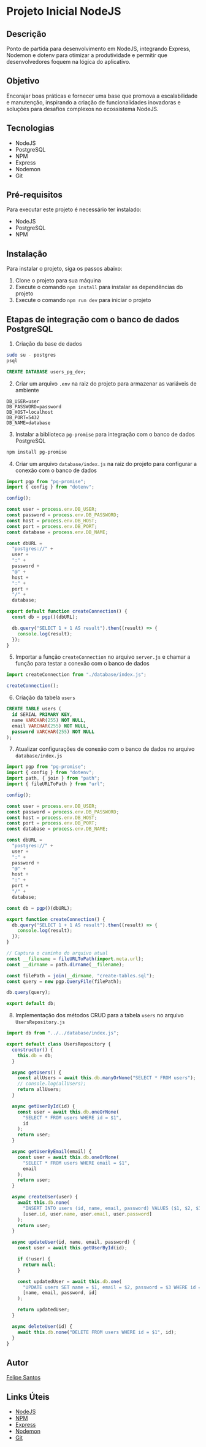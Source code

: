 # Projeto Inicial NodeJS

## Descrição

Ponto de partida para desenvolvimento em NodeJS, integrando Express, Nodemon e dotenv para otimizar a produtividade e permitir que desenvolvedores foquem na lógica do aplicativo.

## Objetivo

Encorajar boas práticas e fornecer uma base que promova a escalabilidade e manutenção, inspirando a criação de funcionalidades inovadoras e soluções para desafios complexos no ecossistema NodeJS.

## Tecnologias

- NodeJS
- PostgreSQL
- NPM
- Express
- Nodemon
- Git

## Pré-requisitos

Para executar este projeto é necessário ter instalado:

- NodeJS
- PostgreSQL
- NPM

## Instalação

Para instalar o projeto, siga os passos abaixo:

1. Clone o projeto para sua máquina
2. Execute o comando `npm install` para instalar as dependências do projeto
3. Execute o comando `npm run dev` para iniciar o projeto

## Etapas de integração com o banco de dados PostgreSQL

1. Criação da base de dados

```bash
sudo su - postgres
psql
```

```sql
CREATE DATABASE users_pg_dev;
```

2. Criar um arquivo `.env` na raiz do projeto para armazenar as variáveis de ambiente

```env
DB_USER=user
DB_PASSWORD=password
DB_HOST=localhost
DB_PORT=5432
DB_NAME=database
```

3. Instalar a biblioteca `pg-promise` para integração com o banco de dados PostgreSQL

```bash
npm install pg-promise
```

4. Criar um arquivo `database/index.js` na raiz do projeto para configurar a conexão com o banco de dados

```javascript
import pgp from "pg-promise";
import { config } from "dotenv";

config();

const user = process.env.DB_USER;
const password = process.env.DB_PASSWORD;
const host = process.env.DB_HOST;
const port = process.env.DB_PORT;
const database = process.env.DB_NAME;

const dbURL =
  "postgres://" +
  user +
  ":" +
  password +
  "@" +
  host +
  ":" +
  port +
  "/" +
  database;

export default function createConnection() {
  const db = pgp()(dbURL);

  db.query("SELECT 1 + 1 AS result").then((result) => {
    console.log(result);
  });
}
```

5. Importar a função `createConnection` no arquivo `server.js` e chamar a função para testar a conexão com o banco de dados

```javascript
import createConnection from "./database/index.js";

createConnection();
```

6. Criação da tabela `users`

```sql
CREATE TABLE users (
  id SERIAL PRIMARY KEY,
  name VARCHAR(255) NOT NULL,
  email VARCHAR(255) NOT NULL,
  password VARCHAR(255) NOT NULL
);
```

7. Atualizar configurações de conexão com o banco de dados no arquivo `database/index.js`

```javascript
import pgp from "pg-promise";
import { config } from "dotenv";
import path, { join } from "path";
import { fileURLToPath } from "url";

config();

const user = process.env.DB_USER;
const password = process.env.DB_PASSWORD;
const host = process.env.DB_HOST;
const port = process.env.DB_PORT;
const database = process.env.DB_NAME;

const dbURL =
  "postgres://" +
  user +
  ":" +
  password +
  "@" +
  host +
  ":" +
  port +
  "/" +
  database;

const db = pgp()(dbURL);

export function createConnection() {
  db.query("SELECT 1 + 1 AS result").then((result) => {
    console.log(result);
  });
}

// Captura o caminho do arquivo atual
const __filename = fileURLToPath(import.meta.url);
const __dirname = path.dirname(__filename);

const filePath = join(__dirname, "create-tables.sql");
const query = new pgp.QueryFile(filePath);

db.query(query);

export default db;
```

8. Implementação dos métodos CRUD para a tabela `users` no arquivo `UsersRepository.js`

```javascript
import db from "../../database/index.js";

export default class UsersRepository {
  constructor() {
    this.db = db;
  }

  async getUsers() {
    const allUsers = await this.db.manyOrNone("SELECT * FROM users");
    // console.log(allUsers);
    return allUsers;
  }

  async getUserById(id) {
    const user = await this.db.oneOrNone(
      "SELECT * FROM users WHERE id = $1",
      id
    );
    return user;
  }

  async getUserByEmail(email) {
    const user = await this.db.oneOrNone(
      "SELECT * FROM users WHERE email = $1",
      email
    );
    return user;
  }

  async createUser(user) {
    await this.db.none(
      "INSERT INTO users (id, name, email, password) VALUES ($1, $2, $3, $4)",
      [user.id, user.name, user.email, user.password]
    );
    return user;
  }

  async updateUser(id, name, email, password) {
    const user = await this.getUserById(id);

    if (!user) {
      return null;
    }

    const updatedUser = await this.db.one(
      "UPDATE users SET name = $1, email = $2, password = $3 WHERE id = $4 RETURNING *",
      [name, email, password, id]
    );

    return updatedUser;
  }

  async deleteUser(id) {
    await this.db.none("DELETE FROM users WHERE id = $1", id);
  }
}
```

## Autor

[Felipe Santos](https://github.com/FelipeSantos92Dev)

## Links Úteis

- [NodeJS](https://nodejs.org/en/)
- [NPM](https://www.npmjs.com/)
- [Express](https://expressjs.com/)
- [Nodemon](https://nodemon.io/)
- [Git](https://git-scm.com/)
